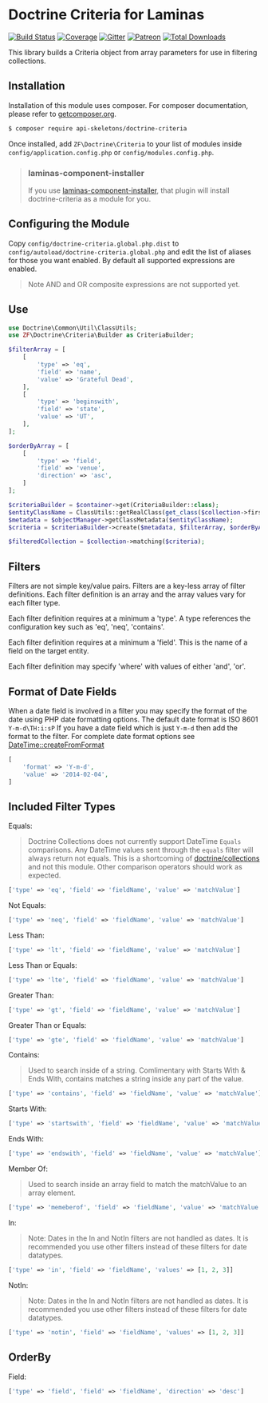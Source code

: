 Doctrine Criteria for Laminas
=============================

[![Build Status](https://travis-ci.org/API-Skeletons/doctrine-criteria.svg?branch=master)](https://travis-ci.org/API-Skeletons/doctrine-criteria)
[![Coverage](https://coveralls.io/repos/github/API-Skeletons/doctrine-criteria/badge.svg?branch=master&123)](https://coveralls.io/repos/github/API-Skeletons/doctrine-criteria/badge.svg?branch=master&123)
[![Gitter](https://badges.gitter.im/api-skeletons/open-source.svg)](https://gitter.im/api-skeletons/open-source)
[![Patreon](https://img.shields.io/badge/patreon-donate-yellow.svg)](https://www.patreon.com/apiskeletons)
[![Total Downloads](https://poser.pugx.org/api-skeletons/doctrine-criteria/downloads)](https://packagist.org/packages/api-skeletons/doctrine-criteria)

This library builds a Criteria object from array parameters for use in filtering collections.


Installation
------------

Installation of this module uses composer. For composer documentation, please refer to
[getcomposer.org](http://getcomposer.org/).

```bash
$ composer require api-skeletons/doctrine-criteria
```

Once installed, add `ZF\Doctrine\Criteria` to your list of modules inside
`config/application.config.php` or `config/modules.config.php`.

> ### laminas-component-installer
>
> If you use [laminas-component-installer](https://github.com/laminas/laminas-component-installer),
> that plugin will install doctrine-criteria as a module for you.


Configuring the Module
----------------------

Copy `config/doctrine-criteria.global.php.dist` to `config/autoload/doctrine-criteria.global.php`
and edit the list of aliases for those you want enabled.  By default all supported expressions are enabled.

> Note AND and OR composite expressions are not supported yet.


Use
---

```php
use Doctrine\Common\Util\ClassUtils;
use ZF\Doctrine\Criteria\Builder as CriteriaBuilder;

$filterArray = [
    [
        'type' => 'eq',
        'field' => 'name',
        'value' => 'Grateful Dead',
    ],
    [
        'type' => 'beginswith',
        'field' => 'state',
        'value' => 'UT',
    ],
];

$orderByArray = [
    [
        'type' => 'field',
        'field' => 'venue',
        'direction' => 'asc',
    ]
];

$criteriaBuilder = $container->get(CriteriaBuilder::class);
$entityClassName = ClassUtils::getRealClass(get_class($collection->first()));
$metadata = $objectManager->getClassMetadata($entityClassName);
$criteria = $criteriaBuilder->create($metadata, $filterArray, $orderByArray);

$filteredCollection = $collection->matching($criteria);
```


Filters
-------

Filters are not simple key/value pairs. Filters are a key-less array of filter definitions.
Each filter definition is an array and the array values vary for each filter type.

Each filter definition requires at a minimum a 'type'.
A type references the configuration key such as 'eq', 'neq', 'contains'.

Each filter definition requires at a minimum a 'field'. This is the name of a field on the target entity.

Each filter definition may specify 'where' with values of either 'and', 'or'.


Format of Date Fields
---------------------

When a date field is involved in a filter you may specify the format of the date using PHP date
formatting options. The default date format is ISO 8601 `Y-m-d\TH:i:sP` If you have a date field which is
just `Y-m-d` then add the format to the filter. For complete date format options see
[DateTime::createFromFormat](http://php.net/manual/en/datetime.createfromformat.php)

```php
[
    'format' => 'Y-m-d',
    'value' => '2014-02-04',
]
```


Included Filter Types
---------------------

Equals:

> Doctrine Collections does not currently support DateTime `Equals` comparisons.
> Any DateTime values sent through the `equals` filter will always return not equals.
> This is a shortcoming of [doctrine/collections](https://github.com/doctrine/collections)
> and not this module.  Other comparison operators should work as expected.

```php
['type' => 'eq', 'field' => 'fieldName', 'value' => 'matchValue']
```

Not Equals:

```php
['type' => 'neq', 'field' => 'fieldName', 'value' => 'matchValue']
```

Less Than:

```php
['type' => 'lt', 'field' => 'fieldName', 'value' => 'matchValue']
```

Less Than or Equals:

```php
['type' => 'lte', 'field' => 'fieldName', 'value' => 'matchValue']
```

Greater Than:

```php
['type' => 'gt', 'field' => 'fieldName', 'value' => 'matchValue']
```

Greater Than or Equals:

```php
['type' => 'gte', 'field' => 'fieldName', 'value' => 'matchValue']
```

Contains:

> Used to search inside of a string.  Comlimentary with Starts With & Ends With,
> contains matches a string inside any part of the value.

```php
['type' => 'contains', 'field' => 'fieldName', 'value' => 'matchValue']
```

Starts With:

```php
['type' => 'startswith', 'field' => 'fieldName', 'value' => 'matchValue']
```

Ends With:

```php
['type' => 'endswith', 'field' => 'fieldName', 'value' => 'matchValue']
```

Member Of:

> Used to search inside an array field to match the matchValue to an array element.

```php
['type' => 'memeberof', 'field' => 'fieldName', 'value' => 'matchValue']
```

In:

> Note: Dates in the In and NotIn filters are not handled as dates.
> It is recommended you use other filters instead of these filters for date datatypes.

```php
['type' => 'in', 'field' => 'fieldName', 'values' => [1, 2, 3]]
```

NotIn:

> Note: Dates in the In and NotIn filters are not handled as dates.
> It is recommended you use other filters instead of these filters for date datatypes.

```php
['type' => 'notin', 'field' => 'fieldName', 'values' => [1, 2, 3]]
```


OrderBy
-------

Field:

```php
['type' => 'field', 'field' => 'fieldName', 'direction' => 'desc']
```
